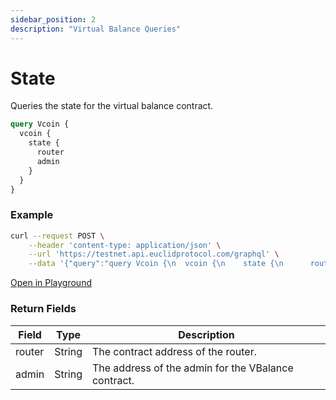 ```yaml
---
sidebar_position: 2
description: "Virtual Balance Queries"
---
```

# State
Queries the state for the virtual balance contract.

```graphql
query Vcoin {
  vcoin {
    state {
      router
      admin
    }
  }
}
```

### Example

```bash
curl --request POST \
    --header 'content-type: application/json' \
    --url 'https://testnet.api.euclidprotocol.com/graphql' \
    --data '{"query":"query Vcoin {\n  vcoin {\n    state {\n      router\n      admin\n    }\n  }\n}"}'
```

[Open in Playground](https://testnet.api.euclidprotocol.com/?explorerURLState=N4IgJg9gxgrgtgUwHYBcQC4QEcYIE4CeABAGpQQCWSRwAOtUQG7lU31EdEDOKAhigjYNORPBBgC87EUV5g4VaRwC%2B01UmUgANCEa88FXgCMANgi4YQIZUA)

### Return Fields

| Field                  | Type   | Description                                             |
|------------------------|--------|---------------------------------------------------------|
| router                 | String | The contract address of the router.                              |
| admin                  | String | The address of the admin for the VBalance contract.                |
